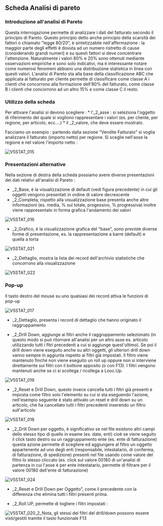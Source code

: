 ## Scheda Analisi di pareto

### Introduzione all'analisi di Pareto
Questa interrogazione permette di analizzare i dati del fatturato secondo il principio di Pareto.
Questo principio detto anche principio della scarsità dei fattori o chiamato "legge 80/20", è sintetizzabile nell'affermazione :  la maggior parte degli effetti è dovuta ad un numero ristretto di cause (considerando grandi numeri) e su questi fattori si deve concentrare l'attenzione. Naturalmente i valori 80% e 20% sono ottenuti mediante osservazioni empiriche e sono solo indicativi, ma è interessante notare come numerosi fenomeni abbiano una distribuzione statistica in linea con questi valori.
L'analisi di Pareto sta alla base della classificazione ABC che applicata al fatturato per cliente permette di classificare come classe A i clienti che concorrono alla formazione dell'80% del fatturato, come classe B i clienti che concorrono ad un altro 15% e come classe C il resto.

### Utilizzo della scheda
Per attivare l'analisi si devono scegliere : 
 \* l'_2_asse :  si seleziona l'oggetto di riferimento del quale si vogliono rappresentare i valori (es. per cliente, per regione, per articolo, ecc....)
 \* il _2_valore, che deve essere mostrato.

Facciamo un esempio :  partendo dalla sezione "Vendite Fatturato" si voglia analizzare il fatturato (importo netto) per regione.
Si sceglie nell'asse la regione e nel valore l'importo netto : 

![V5STAT_015](https://doc.smeup.com/immagini/MBDOC_SCH-V5STAT_03/V5STAT_015.png)
### Presentazioni alternative
Nella sezione di destra della scheda possiamo avere diverse presentazioni dei dati relativi all'analisi di Pareto : 

 - _2_Base, è la visualizzazione di default (vedi figura precedente) in cui gli oggetti vengono presentati in ordine di valore decrescente
 - _2_Completa, rispetto alla visualizzazione base presenta anche altre informazioni (es. media, % sul totale, progessivo, % progressiva) inoltre viene rappresentato in forma grafica l'andamento dei valori

![V5STAT_016](https://doc.smeup.com/immagini/MBDOC_SCH-V5STAT_03/V5STAT_016.png)
 - _2_Grafico, è la visualizzazione grafica del "base", sono previste diverse forme di presentazione, es. la rappresentazione a barre (default) e quella a torta

![V5STAT_021](https://doc.smeup.com/immagini/MBDOC_SCH-V5STAT_03/V5STAT_021.png)
 - _2_Dettaglio, mostra la lista dei record dell'archivio statistiche che concorrono alla visualizzazione

![V5STAT_022](https://doc.smeup.com/immagini/MBDOC_SCH-V5STAT_03/V5STAT_022.png)
### Pop-up
Il tasto destro del mouse su uno qualsiasi dei record attiva le funzioni di pop-up

![V5STAT_017](https://doc.smeup.com/immagini/MBDOC_SCH-V5STAT_03/V5STAT_017.png)
- _2_Dettaglio, presenta i record di dettaglio che hanno originato il raggruppamento


- _2_Drill Down, aggiunge ai filtri anche il raggruppamento selezionato (in questo modo si può ritornare all'analisi per un altro asse es. articolo utilizzando tutti i fltri precedenti a cui si aggiunge quest'ultimo). Se poi il drill down viene eseguito anche su altri oggetti, gli ulteriori drill down vanno sempre in aggiunta rispetto ai filtri già impostati. Il filtro viene mantenuto finché non viene eseguito un roll up oppure non si interviene direttamente sui filtri con il bottone apposito (o con F13).
I filtri vengono mantenuti anche se ci si scollega / ricollega a Looc.Up.

![V5STAT_019](https://doc.smeup.com/immagini/MBDOC_SCH-V5STAT_03/V5STAT_019.png)
- _2_Reset e Drill Down, questo invece cancella tutti i filtri già presenti e imposta come filtro solo l'elemento su cui si sta eseguendo l'azione, nell'esempio seguente è stato attivato un reset e drill down su un articolo, che ha cancellato tutti i filtri precedenti inserendo un filtro sull'articolo

![V5STAT_018](https://doc.smeup.com/immagini/MBDOC_SCH-V5STAT_03/V5STAT_018.png)
- _2_Drill Down per oggetto, è significativo se nel file esistono altri campi dello stesso tipo di quello in esame (es. date, enti) cioè se viene seguito il click tasto destro su un raggruppamento ente (es. ente di fatturazione) questa azione permette di scegliere ed aggiungere al filtro un oggetto appartenente ad uno degli enti (responsabile, intestatario, di conferma, di fatturazione, di spedizione) presenti nel file usando come valore del filtro lo stesso cliccato (es. click sul valore 00180 di un'analisi di partenza in cui l'asse è per ente intestatario, permette di filtrare per il valore 00180 dell'ente di fatturazione)

![V5STAT_024](https://doc.smeup.com/immagini/MBDOC_SCH-V5STAT_03/V5STAT_024.png)
- _2_Reset e Drill Down per Oggetto", come il precedente con la differenza che elimina tutti i filtri presenti prima.


- _2_Roll UP, permette di togliere i filtri impostati : 

![V5STAT_020](https://doc.smeup.com/immagini/MBDOC_SCH-V5STAT_03/V5STAT_020.png)_2_Nota, gli stessi del filtri del drill/down possono essere visti/gestiti tramite il tasto funzionale F13
